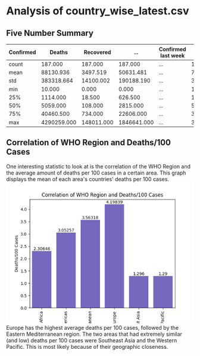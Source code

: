 # Analysis of country_wise_latest.csv
## Five Number Summary
Confirmed | Deaths | Recovered | ... | Confirmed last week | 1 week change | 1 week % increase
|---|---|---|---|---|---|---|
count | 187.000 | 187.000 | 187.000 | ... | 187.000 | 187.000 | 187.000
mean | 88130.936 | 3497.519 | 50631.481 | ... | 78682.476 | 9448.456 | 13.606
std | 383318.664 | 14100.002 | 190188.190 | ... | 338273.677 | 47491.128 | 24.510
min | 10.000 | 0.000 | 0.000 | ... | 10.000 | -47.000 | -3.840
25% | 1114.000 | 18.500 | 626.500 | ... | 1051.500 | 49.000 | 2.775
50% | 5059.000 | 108.000 | 2815.000 | ... | 5020.000 | 432.000 | 6.890
75% | 40460.500 | 734.000 | 22606.000 | ... | 37080.500 | 3172.000 | 16.855
max | 4290259.000 | 148011.000 | 1846641.000 | ... | 3834677.000 | 455582.000 | 226.320

## Correlation of WHO Region and Deaths/100 Cases
One interesting statistic to look at is the correlation of the WHO Region and the average amount of deaths per 100 cases in a certain area. This graph displays the mean of each area's countries' deaths per 100 cases.
![Correlation of WHO Region and Deaths/100 Cases](./plots/plot1.png)
Europe has the highest average deaths per 100 cases, followed by the Eastern Mediterranean region. The two areas that had extremely similar (and low) deaths per 100 cases were Southeast Asia and the Western Pacific. This is most likely because of their geographic closeness.

## 